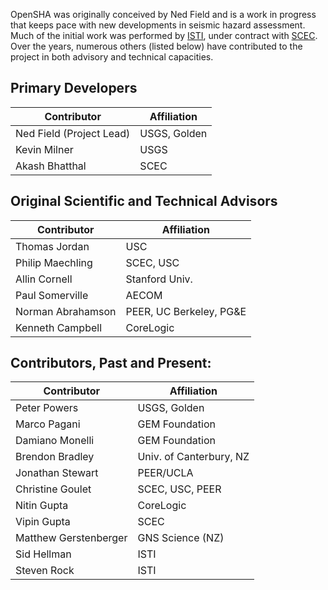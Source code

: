 OpenSHA was originally conceived by Ned Field and is a work in progress that keeps pace with new developments in seismic hazard assessment. Much of the initial work was performed by [ISTI](http://www.isti.com/), under contract with [SCEC](Sponsors). Over the years, numerous others (listed below) have contributed to the project in both advisory and technical capacities.

## Primary Developers

| Contributor | Affiliation |
| --- | --- |
| Ned Field (Project Lead) | USGS, Golden |
| Kevin Milner | USGS |
| Akash Bhatthal | SCEC |

## Original Scientific and Technical Advisors

| Contributor | Affiliation |
| --- | --- |
| Thomas Jordan | USC |
| Philip Maechling | SCEC, USC |
| Allin Cornell | Stanford Univ. |
| Paul Somerville | AECOM |
| Norman Abrahamson | PEER, UC Berkeley, PG&E |
| Kenneth Campbell | CoreLogic |

## Contributors, Past and Present:

| Contributor | Affiliation |
| --- | --- |
| Peter Powers | USGS, Golden |
| Marco Pagani | GEM Foundation |
| Damiano Monelli | GEM Foundation |
| Brendon Bradley | Univ. of Canterbury, NZ |
| Jonathan Stewart | PEER/UCLA |
| Christine Goulet | SCEC, USC, PEER |
| Nitin Gupta | CoreLogic |
| Vipin Gupta | SCEC |
| Matthew Gerstenberger | GNS Science (NZ) |
| Sid Hellman | ISTI |
| Steven Rock | ISTI |
